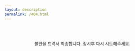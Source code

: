 ```yaml
---
layout: description
permalink: /404.html
---
```


<br><br>
<center>불편을 드려서 죄송합니다. 잠시후 다시 시도해주세요.</center>
<br>
